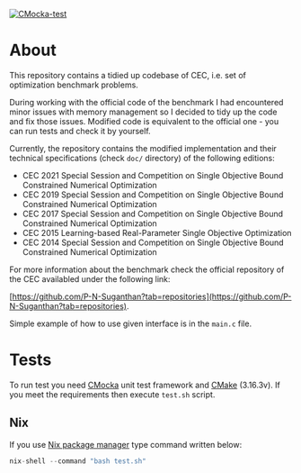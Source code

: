 [![CMocka-test](https://github.com/ewarchul/cec/workflows/CMocka-test/badge.svg)](https://github.com/ewarchul/cec/actions)

# About 

This repository contains a tidied up codebase of CEC, i.e. set of optimization benchmark problems.

During working with the official code of the benchmark I had encountered minor issues with memory management so I decided to tidy up the code and fix those issues.
Modified code is equivalent to the official one - you can run tests and check it by yourself. 

Currently, the repository contains the modified implementation and their technical specifications (check `doc/` directory) of the following editions: 

- CEC 2021 Special Session and Competition on Single Objective Bound Constrained Numerical Optimization
- CEC 2019 Special Session and Competition on Single Objective Bound Constrained Numerical Optimization
- CEC 2017 Special Session and Competition on Single Objective Bound Constrained Numerical Optimization
- CEC 2015 Learning-based Real-Parameter Single Objective Optimization
- CEC 2014 Special Session and Competition on Single Objective Bound Constrained Numerical Optimization

For more information about the benchmark check the official repository of the CEC availabled under the
following link:

[https://github.com/P-N-Suganthan?tab=repositories](https://github.com/P-N-Suganthan?tab=repositories).

Simple example of how to use given interface is in the `main.c` file. 


# Tests

To run test you need [CMocka](https://cmocka.org/) unit test framework and [CMake](https://cmake.org/) (3.16.3v). 
If you meet the requirements then execute `test.sh` script.

## Nix 

If you use [Nix package manager](https://nixos.org/) type command written below:

```Nix
nix-shell --command "bash test.sh"
```
